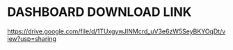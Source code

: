 # DASHBOARD DOWNLOAD LINK

https://drive.google.com/file/d/1TUxgywJINMcrd_uV3e6zW5SeyBKYOqDt/view?usp=sharing
